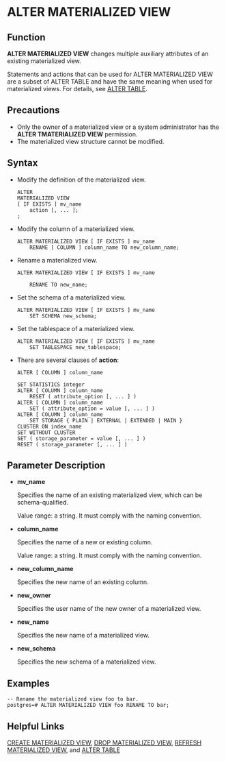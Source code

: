 # ALTER MATERIALIZED VIEW<a name="EN-US_TOPIC_0273480003"></a>

## Function<a name="en-us_topic_0237122084_en-us_topic_0059778428_section1274412112511"></a>

**ALTER MATERIALIZED VIEW**  changes multiple auxiliary attributes of an existing materialized view.

Statements and actions that can be used for ALTER MATERIALIZED VIEW are a subset of ALTER TABLE and have the same meaning when used for materialized views. For details, see  [ALTER TABLE](alter-table.md).

## Precautions<a name="en-us_topic_0237122084_en-us_topic_0059778428_s5a554e8d15974449b7ffffee772b46f2"></a>

-   Only the owner of a materialized view or a system administrator has the  **ALTER TMATERIALIZED VIEW**  permission.
-   The materialized view structure cannot be modified.

## Syntax<a name="en-us_topic_0237122084_en-us_topic_0059778428_s7a58ab6578844d1d826f43cf0be946f9"></a>

-   Modify the definition of the materialized view.

    ```
    ALTER 
    MATERIALIZED VIEW 
    [ IF EXISTS ] mv_name
        action [, ... ];
    ;
    ```

-   Modify the column of a materialized view.

    ```
    ALTER MATERIALIZED VIEW [ IF EXISTS ] mv_name
        RENAME [ COLUMN ] column_name TO new_column_name;
    ```

-   Rename a materialized view.

    ```
    ALTER MATERIALIZED VIEW [ IF EXISTS ] mv_name
     
        RENAME TO new_name;
    ```

-   Set the schema of a materialized view.

    ```
    ALTER MATERIALIZED VIEW [ IF EXISTS ] mv_name 
        SET SCHEMA new_schema;
    ```

-   Set the tablespace of a materialized view.

    ```
    ALTER MATERIALIZED VIEW [ IF EXISTS ] mv_name
        SET TABLESPACE new_tablespace;
    ```

-   There are several clauses of  **action**:

    ```
    ALTER [ COLUMN ] column_name
        
    SET STATISTICS integer
    ALTER [ COLUMN ] column_name 
        RESET ( attribute_option [, ... ] )
    ALTER [ COLUMN ] column_name 
        SET ( attribute_option = value [, ... ] )
    ALTER [ COLUMN ] column_name 
        SET STORAGE { PLAIN | EXTERNAL | EXTENDED | MAIN }
    CLUSTER ON index_name
    SET WITHOUT CLUSTER
    SET ( storage_parameter = value [, ... ] )
    RESET ( storage_parameter [, ... ] )
    ```


## Parameter Description<a name="en-us_topic_0237122084_en-us_topic_0059778428_sf6542f9e45da4efcad90878c3159a286"></a>

-   **mv\_name**

    Specifies the name of an existing materialized view, which can be schema-qualified.

    Value range: a string. It must comply with the naming convention.

-   **column\_name**

    Specifies the name of a new or existing column.

    Value range: a string. It must comply with the naming convention.

-   **new\_column\_name**

    Specifies the new name of an existing column.

-   **new\_owner**

    Specifies the user name of the new owner of a materialized view.

-   **new\_name**

    Specifies the new name of a materialized view.

-   **new\_schema**

    Specifies the new schema of a materialized view.


## Examples<a name="en-us_topic_0237122084_en-us_topic_0059778428_s3d5088f2366242cf9ef14a91c2081248"></a>

```
-- Rename the materialized view foo to bar.
postgres=# ALTER MATERIALIZED VIEW foo RENAME TO bar;
```

## Helpful Links<a name="en-us_topic_0237122084_en-us_topic_0059778428_s0c3f488fdb90433797e7d1561d9a074d"></a>

 [CREATE MATERIALIZED VIEW](create-materialized-view.md),  [DROP MATERIALIZED VIEW](drop-materialized-view.md),  [REFRESH MATERIALIZED VIEW](refresh-materialized-view.md), and  [ALTER TABLE](alter-table.md)

